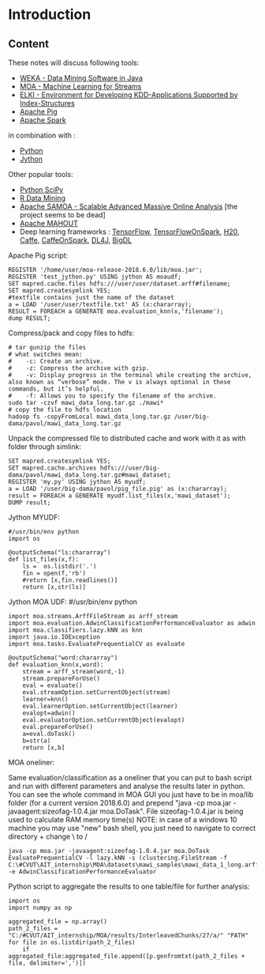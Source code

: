 # Introduction

## Content
These notes will discuss following tools:
* [WEKA - Data Mining Software in Java](https://www.cs.waikato.ac.nz/ml/weka/)
* [MOA - Machine Learning for Streams](https://moa.cms.waikato.ac.nz/)
* [ELKI - Environment for Developing KDD-Applications Supported by Index-Structures](https://elki-project.github.io/)
* [Apache Pig](https://pig.apache.org/)
* [Apache Spark](https://spark.apache.org/)

in combination with :
* [Python](https://www.python.org/)
* [Jython](http://www.jython.org/)

Other popular tools:
* [Python SciPy](https://www.scipy.org/)
* [R Data Mining](http://www.rdatamining.com/)
* [Apache SAMOA - Scalable Advanced Massive Online Analysis](https://samoa.incubator.apache.org/) [the project seems to be dead]
* [Apache MAHOUT](https://mahout.apache.org/)
* Deep learning frameworks : [TensorFlow](https://www.tensorflow.org/), [TensorFlowOnSpark](https://github.com/yahoo/TensorFlowOnSpark), [H20](https://www.h2o.ai/), [Caffe](http://caffe.berkeleyvision.org/), [CaffeOnSpark](https://github.com/yahoo/CaffeOnSpark), [DL4J](https://deeplearning4j.org/), [BigDL](https://bigdl-project.github.io/)


Apache Pig script:

	REGISTER '/home/user/moa-release-2018.6.0/lib/moa.jar';
	REGISTER 'test_jython.py' USING jython AS moaudf;
	SET mapred.cache.files hdfs:///user/user/dataset.arff#filename;
	SET mapred.createsymlink YES;
	#textfile contains just the name of the dataset
	a = LOAD '/user/user/textfile.txt' AS (x:chararray);
	RESULT = FOREACH a GENERATE moa.evaluation_knn(x,'filename');
	dump RESULT;

Compress/pack and copy files to hdfs:

	# tar gunzip the files
	# what switches mean: 
	#    -c: Create an archive.
	#    -z: Compress the archive with gzip.
	#    -v: Display progress in the terminal while creating the archive, also known as “verbose” mode. The v is always optional in these commands, but it’s helpful.
	#    -f: Allows you to specify the filename of the archive.
	sudo tar -czvf mawi_data_long.tar.gz ./mawi*
	# copy the file to hdfs location
	hadoop fs -copyFromLocal mawi_data_long.tar.gz /user/big-dama/pavol/mawi_data_long.tar.gz
	
Unpack the compressed file to distributed cache and work with it as with folder through simlink:

	SET mapred.createsymlink YES;
	SET mapred.cache.archives hdfs:///user/big-dama/pavol/mawi_data_long.tar.gz#mawi_dataset;
	REGISTER 'my.py' USING jython AS myudf;
	a = LOAD '/user/big-dama/pavol/pig_file.pig' as (x:chararray);
	result = FOREACH a GENERATE myudf.list_files(x,'mawi_dataset');
	DUMP result;

Jython MYUDF:

	#/usr/bin/env python
	import os

	@outputSchema("ls:chararray")
	def list_files(x,f):
        ls =  os.listdir('.')
        fin = open(f,'rb')
        #return [x,fin.readlines()]
        return [x,str(ls)]
	
Jython MOA UDF:
	#/usr/bin/env python

	import moa.streams.ArffFileStream as arff_stream
	import moa.evaluation.AdwinClassificationPerformanceEvaluator as adwin
	import moa.classifiers.lazy.kNN as knn
	import java.io.IOException
	import moa.tasks.EvaluatePrequentialCV as evaluate

	@outputSchema("word:chararray")
	def evaluation_knn(x,word):
		stream = arff_stream(word,-1)
        stream.prepareForUse()
        eval = evaluate()
        eval.streamOption.setCurrentObject(stream)
        learner=knn()
        eval.learnerOption.setCurrentObject(learner)
        evalopt=adwin()
        eval.evaluatorOption.setCurrentObject(evalopt)
        eval.prepareForUse()
        a=eval.doTask()
        b=str(a)
        return [x,b]
		
MOA oneliner:

Same evaluation/classification as a oneliner that you can put to bash script and run with different parameters and analyse the results later in python. You can see the whole command in MOA GUI you just have to be in moa/lib folder (for a current version 2018.6.0) and prepend "java -cp moa.jar -javaagent:sizeofag-1.0.4.jar moa.DoTask". File sizeofag-1.0.4.jar is being used to calculate RAM memory time(s)
NOTE:
in case of a windows 10 machine you may use "new" bash shell, you just need to navigate to correct directory + change \ to /

	java -cp moa.jar -javaagent:sizeofag-1.0.4.jar moa.DoTask EvaluatePrequentialCV -l lazy.kNN -s (clustering.FileStream -f C:\#CVUT\AIT_internship\MOA\datasets\mawi_samples\mawi_data_1_long.arff) -e AdwinClassificationPerformanceEvaluator
	
Python script to aggregate the results to one table/file for further analysis:

	import os
	import numpy as np

	aggregated_file = np.array()
	path_2_files = "C:/#CVUT/AIT_internship/MOA/results/InterleavedChunks/27/a/" "PATH"
	for file in os.listdir(path_2_files)
		if aggregated_file:aggregated_file.append([p.genfromtxt(path_2_files + file, delimiter=',')])